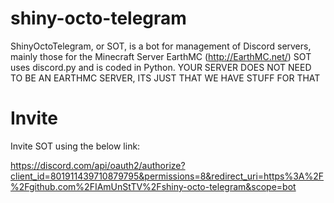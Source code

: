 # shiny-octo-telegram
ShinyOctoTelegram, or SOT, is a bot for management of Discord servers, mainly those for the Minecraft Server EarthMC (http://EarthMC.net/)
SOT uses discord.py and is coded in Python. YOUR SERVER DOES NOT NEED TO BE AN EARTHMC SERVER, ITS JUST THAT WE HAVE STUFF FOR THAT

# Invite
Invite SOT using the below link:

https://discord.com/api/oauth2/authorize?client_id=801911439710879795&permissions=8&redirect_uri=https%3A%2F%2Fgithub.com%2FIAmUnStTV%2Fshiny-octo-telegram&scope=bot
